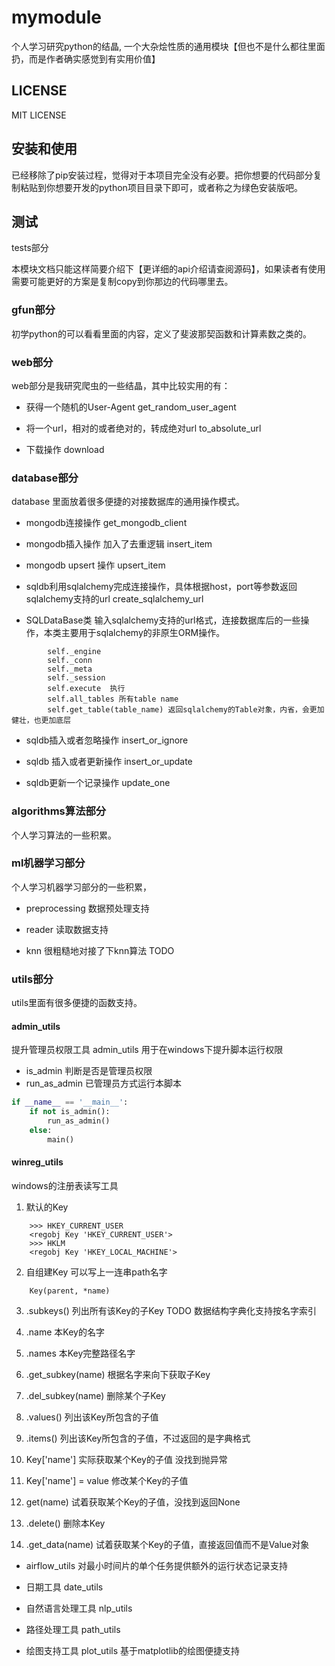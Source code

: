 # mymodule
个人学习研究python的结晶, 一个大杂烩性质的通用模块【但也不是什么都往里面扔，而是作者确实感觉到有实用价值】



## LICENSE
MIT LICENSE


## 安装和使用
已经移除了pip安装过程，觉得对于本项目完全没有必要。把你想要的代码部分复制粘贴到你想要开发的python项目目录下即可，或者称之为绿色安装版吧。




## 测试
tests部分


本模块文档只能这样简要介绍下【更详细的api介绍请查阅源码】，如果读者有使用需要可能更好的方案是复制copy到你那边的代码哪里去。


### gfun部分
初学python的可以看看里面的内容，定义了斐波那契函数和计算素数之类的。



### web部分
web部分是我研究爬虫的一些结晶，其中比较实用的有：

- 获得一个随机的User-Agent get_random_user_agent

- 将一个url，相对的或者绝对的，转成绝对url to_absolute_url

- 下载操作 download

### database部分
 database 里面放着很多便捷的对接数据库的通用操作模式。

- mongodb连接操作 get_mongodb_client

- mongodb插入操作 加入了去重逻辑 insert_item

- mongodb upsert 操作 upsert_item


- sqldb利用sqlalchemy完成连接操作，具体根据host，port等参数返回sqlalchemy支持的url create_sqlalchemy_url

- SQLDataBase类 输入sqlalchemy支持的url格式，连接数据库后的一些操作，本类主要用于sqlalchemy的非原生ORM操作。
```
        self._engine
        self._conn
        self._meta
        self._session
        self.execute  执行
        self.all_tables 所有table name
        self.get_table(table_name) 返回sqlalchemy的Table对象，内省，会更加健壮，也更加底层
```

- sqldb插入或者忽略操作 insert_or_ignore

- sqldb 插入或者更新操作 insert_or_update

- sqldb更新一个记录操作 update_one


### algorithms算法部分
个人学习算法的一些积累。


### ml机器学习部分
个人学习机器学习部分的一些积累，

- preprocessing 数据预处理支持
- reader 读取数据支持

- knn 很粗糙地对接了下knn算法 TODO

### utils部分
utils里面有很多便捷的函数支持。

#### admin_utils
提升管理员权限工具 admin_utils 用于在windows下提升脚本运行权限

- is_admin 判断是否是管理员权限
- run_as_admin 已管理员方式运行本脚本

```python
if __name__ == '__main__':
    if not is_admin():
        run_as_admin()
    else:
        main()
```

#### winreg_utils
windows的注册表读写工具
1. 默认的Key
```
    >>> HKEY_CURRENT_USER
    <regobj Key 'HKEY_CURRENT_USER'>
    >>> HKLM
    <regobj Key 'HKEY_LOCAL_MACHINE'>
```
2. 自组建Key 可以写上一连串path名字
```
    Key(parent, *name)
```
3. .subkeys() 列出所有该Key的子Key TODO 数据结构字典化支持按名字索引

4. .name 本Key的名字

5. .names 本Key完整路径名字

6. .get_subkey(name) 根据名字来向下获取子Key

7. .del_subkey(name) 删除某个子Key

8. .values() 列出该Key所包含的子值

9. .items() 列出该Key所包含的子值，不过返回的是字典格式

10. Key['name'] 实际获取某个Key的子值 没找到抛异常

11. Key['name'] = value 修改某个Key的子值

12. get(name) 试着获取某个Key的子值，没找到返回None

13. .delete() 删除本Key

14. .get_data(name) 试着获取某个Key的子值，直接返回值而不是Value对象



- airflow_utils 对最小时间片的单个任务提供额外的运行状态记录支持

- 日期工具  date_utils

- 自然语言处理工具 nlp_utils

- 路径处理工具 path_utils

- 绘图支持工具 plot_utils 基于matplotlib的绘图便捷支持



